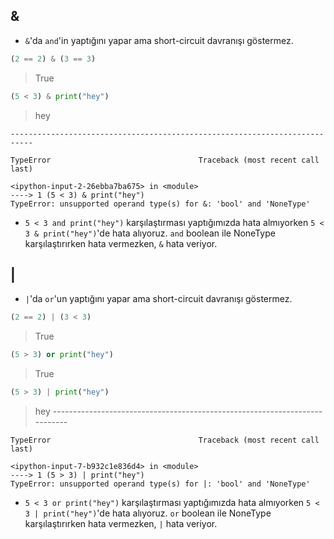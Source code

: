 ## &

- `&`'da `and`'in yaptığını yapar ama short-circuit davranışı göstermez. 

```python
(2 == 2) & (3 == 3)
```

> True

```python
(5 < 3) & print("hey")
```

> hey

    ---------------------------------------------------------------------------
    
    TypeError                                 Traceback (most recent call last)
    
    <ipython-input-2-26ebba7ba675> in <module>
    ----> 1 (5 < 3) & print("hey")
    TypeError: unsupported operand type(s) for &: 'bool' and 'NoneType'

- `5 < 3 and print("hey")` karşılaştırması yaptığımızda hata almıyorken `5 < 3 & print("hey")`'de hata alıyoruz. `and` boolean ile NoneType karşılaştırırken hata vermezken, `&` hata veriyor.

## |

- `|`'da `or`'un yaptığını yapar ama short-circuit davranışı göstermez. 

```python
(2 == 2) | (3 < 3)
```

> True

```python
(5 > 3) or print("hey")
```

> True

```python
(5 > 3) | print("hey")
```

> hey
    ---------------------------------------------------------------------------
    
    TypeError                                 Traceback (most recent call last)
    
    <ipython-input-7-b932c1e836d4> in <module>
    ----> 1 (5 > 3) | print("hey")
    TypeError: unsupported operand type(s) for |: 'bool' and 'NoneType'

- `5 < 3 or print("hey")` karşılaştırması yaptığımızda hata almıyorken `5 < 3 | print("hey")`'de hata alıyoruz. `or` boolean ile NoneType karşılaştırırken hata vermezken, `|` hata veriyor.
